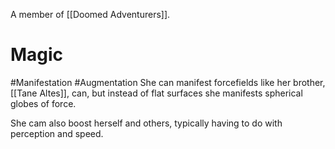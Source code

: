 A member of [[Doomed Adventurers]].
# Magic
#Manifestation #Augmentation 
She can manifest forcefields like her brother, [[Tane Altes]], can, but instead of flat surfaces she manifests spherical globes of force.

She cam also boost herself and others, typically having to do with perception and speed.
